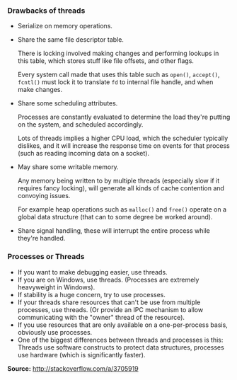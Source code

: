 ### Drawbacks of threads

* Serialize on memory operations.
* Share the same file descriptor table.

  There is locking involved making changes and performing lookups in this
  table, which stores stuff like file offsets, and other flags.

  Every system call made that uses this table such as `open()`, `accept()`,
  `fcntl()` must lock it to translate `fd` to internal file handle, and when
  make changes.
* Share some scheduling attributes.

  Processes are constantly evaluated to determine the load they're putting on
  the system, and scheduled accordingly.

  Lots of threads implies a higher CPU load, which the scheduler typically
  dislikes, and it will increase the response time on events for that process
  (such as reading incoming data on a socket).
* May share some writable memory.

  Any memory being written to by multiple threads (especially slow if it
  requires fancy locking), will generate all kinds of cache contention and
  convoying issues.

  For example heap operations such as `malloc()` and `free()` operate on a
  global data structure (that can to some degree be worked around).
* Share signal handling, these will interrupt the entire process while they're
  handled.


### Processes or Threads

* If you want to make debugging easier, use threads.
* If you are on Windows, use threads. (Processes are extremely heavyweight in
  Windows).
* If stability is a huge concern, try to use processes.
* If your threads share resources that can't be use from multiple processes,
  use threads. (Or provide an IPC mechanism to allow communicating with the
  "owner" thread of the resource).
* If you use resources that are only available on a one-per-process basis,
  obviously use processes.
* One of the biggest differences between threads and processes is this: Threads
  use software constructs to protect data structures, processes use hardware
  (which is significantly faster).

**Source:** http://stackoverflow.com/a/3705919
